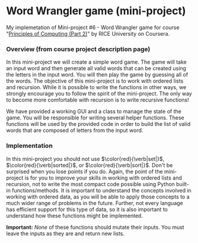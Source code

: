 # Word Wrangler game (mini-project)

My implemetation of Mini-project #6 - Word Wrangler game for course "[Principles of Computing (Part 2)](https://www.coursera.org/learn/principles-of-computing-2?specialization=computer-fundamentals)" by RICE University on Coursera.

### Overview (from course project description page)

In this mini-project we will create a simple word game. The game will take an input word and then generate all valid words that can be created using the letters in the input word. You will then play the game by guessing all of the words. The objective of this mini-project is to work with ordered lists and recursion. While it is possible to write the functions in other ways, we strongly encourage you to follow the spirit of the mini-project. The only way to become more comfortable with recursion is to write recursive functions!

We have provided a working GUI and a class to manage the state of the game. You will be responsible for writing several helper functions. These functions will be used by the provided code in order to build the list of valid words that are composed of letters from the input word.

### Implementation

In this mini-project you should not use $\color{red}{\verb|set|}$, $\color{red}{\verb|sorted|}$, or $\color{red}{\verb|sort|}$. Don't be surprised when you lose points if you do. Again, the point of the mini-project is for you to improve your skills in working with ordered lists and recursion, not to write the most compact code possible using Python built-in functions/methods. It is important to understand the concepts involved in working with ordered data, as you will be able to apply those concepts to a much wider range of problems in the future. Further, not every language has efficient support for this type of data, so it is also important to understand how these functions might be implemented.

**Important:** *None* of these functions should mutate their inputs. You must leave the inputs as they are and return new lists.